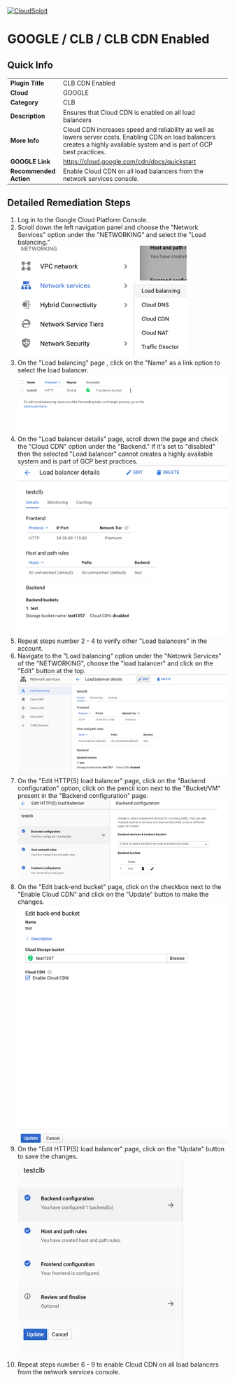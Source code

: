 [![CloudSploit](https://cloudsploit.com/img/logo-new-big-text-100.png "CloudSploit")](https://cloudsploit.com)

# GOOGLE / CLB / CLB CDN Enabled

## Quick Info

| | |
|-|-|
| **Plugin Title** | CLB CDN Enabled |
| **Cloud** | GOOGLE |
| **Category** | CLB |
| **Description** | Ensures that Cloud CDN is enabled on all load balancers |
| **More Info** | Cloud CDN increases speed and reliability as well as lowers server costs. Enabling CDN on load balancers creates a highly available system and is part of GCP best practices. |
| **GOOGLE Link** | https://cloud.google.com/cdn/docs/quickstart |
| **Recommended Action** | Enable Cloud CDN on all load balancers from the network services console. |

## Detailed Remediation Steps
1. Log in to the Google Cloud Platform Console.
2. Scroll down the left navigation panel and choose the "Network Services" option under the "NETWORKING" and select the "Load balancing." </br> <img src="/resources/google/clb/clb-cdn-enabled/step2.png"/>
3. On the "Load balancing" page , click on the "Name" as a link option to select the load balancer.</br> <img src="/resources/google/clb/clb-cdn-enabled/step3.png"/>
4. On the "Load balancer details" page, scroll down the page and check the "Cloud CDN" option under the "Backend." If it's set to "disabled" then the selected "Load balancer" cannot creates a highly available system and is part of GCP best practices.</br> <img src="/resources/google/clb/clb-cdn-enabled/step4.png"/>
5. Repeat steps number 2 - 4 to verify other "Load balancers" in the account.</br>
6. Navigate to the "Load balancing" option under the "Netowrk Services" of the "NETWORKING", choose the "load balancer" and click on the "Edit" button at the top.</br> <img src="/resources/google/clb/clb-cdn-enabled/step6.png"/>
7. On the "Edit HTTP(S) load balancer" page, click on the "Backend configuration" option, click on the pencil icon next to the "Bucket/VM" present in the "Backend configuration" page.</br> <img src="/resources/google/clb/clb-cdn-enabled/step7.png"/>
8. On the "Edit back-end bucket" page, click on the checkbox next to the "Enable Cloud CDN" and click on the "Update" button to make the changes.</br> <img src="/resources/google/clb/clb-cdn-enabled/step8.png"/>
9. On the "Edit HTTP(S) load balancer" page, click on the "Update" button to save the changes.</br> <img src="/resources/google/clb/clb-cdn-enabled/step9.png"/>
10. Repeat steps number 6 - 9 to enable Cloud CDN on all load balancers from the network services console.</br>

